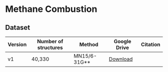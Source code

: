 # Methane Combustion

## Dataset

| Version | Number of structures | Method | Google Drive | Citation |
| ---- | ---- | ---- | ---- | ---- |
| v1 | 40,330 | MN15/6-31G\*\* | [Download](https://drive.google.com/file/d/1pmZNUgb8LWxKvLElZipgyJGQB43NmHUt/view?usp=sharing) |  |


